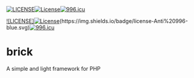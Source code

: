 [![LICENSE](https://img.shields.io/badge/license-Anti%20996-blue.svg)](https://github.com/996icu/996.ICU/blob/master/LICENSE)<a href="https://packagist.org/packages/laravel/framework"><img src="https://poser.pugx.org/laravel/framework/license.svg" alt="License"></a>[![996.icu](https://img.shields.io/badge/link-996.icu-red.svg)](https://996.icu)

[![LICENSE]<a href="https://packagist.org/packages/laravel/framework"><img src="https://poser.pugx.org/laravel/framework/license.svg" alt="License"></a>(https://img.shields.io/badge/license-Anti%20996-blue.svg)](https://github.com/996icu/996.ICU/blob/master/LICENSE)[![996.icu](https://img.shields.io/badge/link-996.icu-red.svg)](https://996.icu)
# brick
A simple and light framework for PHP
